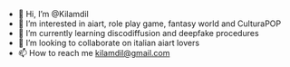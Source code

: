 - 👋 Hi, I’m @Kilamdil
- 👀 I’m interested in aiart, role play game, fantasy world and CulturaPOP
- 🌱 I’m currently learning discodiffusion and deepfake procedures
- 💞️ I’m looking to collaborate on italian aiart lovers
- 📫 How to reach me kilamdil@gmail.com

<!---
Kilamdil/Kilamdil is a ✨ special ✨ repository because its `README.md` (this file) appears on your GitHub profile.
You can click the Preview link to take a look at your changes.
--->
